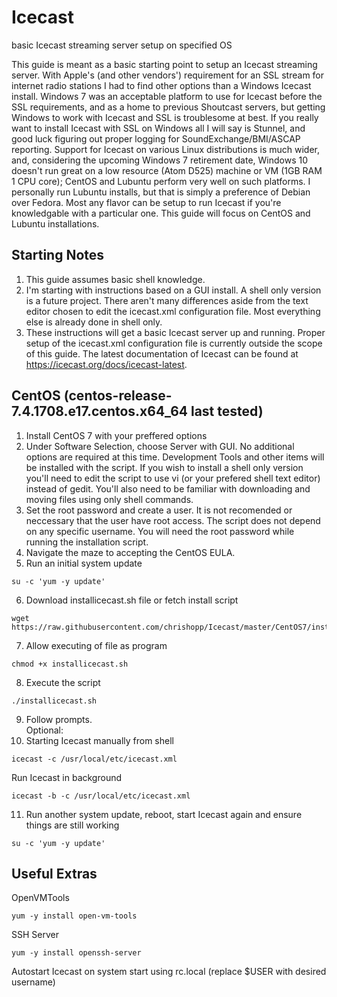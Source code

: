 # Icecast
basic Icecast streaming server setup on specified OS

This guide is meant as a basic starting point to setup an Icecast streaming server. With Apple's (and other vendors') requirement for an SSL stream for internet radio stations I had to find other options than a Windows Icecast install. Windows 7 was an acceptable platform to use for Icecast before the SSL requirements, and as a home to previous Shoutcast servers, but getting Windows to work with Icecast and SSL is troublesome at best. If you really want to install Icecast with SSL on Windows all I will say is Stunnel, and good luck figuring out proper logging for SoundExchange/BMI/ASCAP reporting. Support for Icecast on various Linux distributions is much wider, and, considering the upcoming Windows 7 retirement date, Windows 10 doesn't run great on a low resource (Atom D525) machine or VM (1GB RAM 1 CPU core); CentOS and Lubuntu perform very well on such platforms. I personally run Lubuntu installs, but that is simply a preference of Debian over Fedora. Most any flavor can be setup to run Icecast if you're knowledgable with a particular one. This guide will focus on CentOS and Lubuntu installations.

## Starting Notes
1. This guide assumes basic shell knowledge.
2. I'm starting with instructions based on a GUI install. A shell only version is a future project. There aren't many differences aside from the text editor chosen to edit the icecast.xml configuration file. Most everything else is already done in shell only.
3. These instructions will get a basic Icecast server up and running. Proper setup of the icecast.xml configuration file is currently outside the scope of this guide. The latest documentation of Icecast can be found at https://icecast.org/docs/icecast-latest.

## CentOS (centos-release-7.4.1708.e17.centos.x64_64 last tested)
1. Install CentOS 7 with your preffered options
2. Under Software Selection, choose Server with GUI. No additional options are required at this time. Development Tools and other items will be installed with the script. If you wish to install a shell only version you'll need to edit the script to use vi (or your prefered shell text editor) instead of gedit. You'll also need to be familiar with downloading and moving files using only shell commands.
3. Set the root password and create a user. It is not recomended or neccessary that the user have root access. The script does not depend on any specific username. You will need the root password while running the installation script.
4. Navigate the maze to accepting the CentOS EULA.
5. Run an initial system update
```
su -c 'yum -y update'
```
6. Download installicecast.sh file or fetch install script
```
wget https://raw.githubusercontent.com/chrishopp/Icecast/master/CentOS7/installicecast.sh
```
7. Allow executing of file as program
```
chmod +x installicecast.sh
```
8. Execute the script
```
./installicecast.sh
```
9. Follow prompts.  
Optional:  
10. Starting Icecast manually from shell
```
icecast -c /usr/local/etc/icecast.xml
```  
Run Icecast in background
```
icecast -b -c /usr/local/etc/icecast.xml
```
11. Run another system update, reboot, start Icecast again and ensure things are still working
```
su -c 'yum -y update'
```

## Useful Extras
OpenVMTools
```
yum -y install open-vm-tools
```
SSH Server
```
yum -y install openssh-server
```
Autostart Icecast on system start using rc.local (replace $USER with desired username)
```

